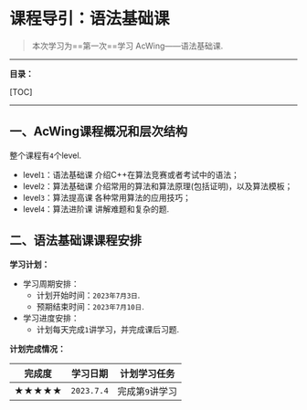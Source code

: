 # 课程导引：语法基础课

> 本次学习为==第一次==学习 AcWing——语法基础课.

---

**目录：**

[TOC]

---

## 一、AcWing课程概况和层次结构

整个课程有`4`个level.

* level`1`：语法基础课
   介绍C++在算法竞赛或者考试中的语法；
* level`2`：算法基础课
   介绍常用的算法和算法原理(包括证明)，以及算法模板；
* level`3`：算法提高课
   各种常用算法的应用技巧；
* level`4`：算法进阶课
   讲解难题和复杂的题.

## 二、语法基础课课程安排

**学习计划：**
* 学习周期安排：
  * 计划开始时间：`2023年7月3日`.
  * 预期结束时间：`2023年7月10日`.
* 学习进度安排：
  * 计划每天完成`1`讲学习，并完成课后习题.

**计划完成情况：**

| 完成度 | 学习日期 | 计划学习任务 |
| ---- | ---- | ---- |
| ★★★★★ | `2023.7.4` | 完成第`9`讲学习 |